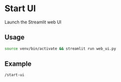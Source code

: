 # Start UI

Launch the Streamlit web UI

## Usage
```bash
source venv/bin/activate && streamlit run web_ui.py
```

## Example
```
/start-ui
```